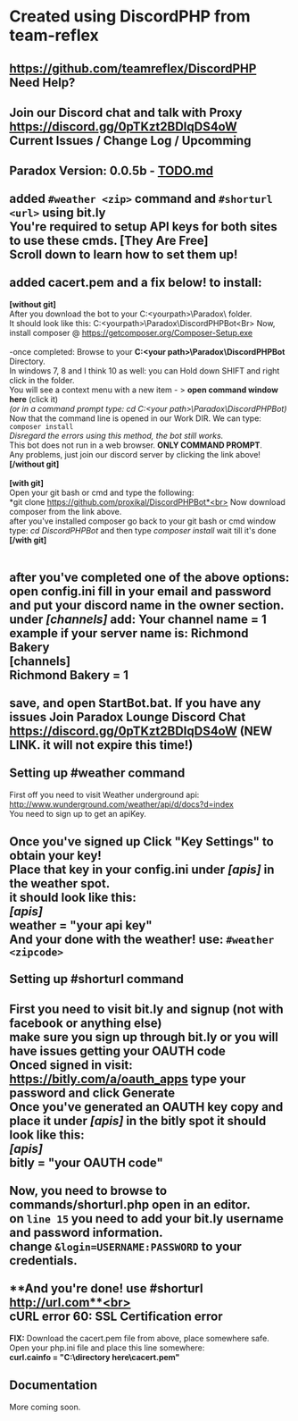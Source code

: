 Created using DiscordPHP from team-reflex
======

https://github.com/teamreflex/DiscordPHP<br>
Need Help?
------
Join our Discord chat and talk with Proxy https://discord.gg/0pTKzt2BDIqDS4oW <br>
Current Issues / Change Log / Upcomming
------
**Paradox Version:** 0.0.5b - **[TODO.md](https://github.com/proxikal/DiscordPHPBot/blob/master/TODO.md "TODO.md")**<br><br>
added `#weather <zip>` command and `#shorturl <url>` using bit.ly<br>
You're required to setup API keys for both sites to use these cmds. [**They Are Free**]<br>
Scroll down to learn how to set them up!<br>
<br>
added **cacert.pem** and a fix below!
to install:
------
**[without git]**<br>
After you download the bot to your C:\<yourpath>\Paradox\ folder.<Br>
It should look like this: C:\<yourpath>\Paradox\DiscordPHPBot\<Br>
Now, install composer @ https://getcomposer.org/Composer-Setup.exe<br><br>
-once completed:
Browse to your **C:\<your path>\Paradox\DiscordPHPBot** Directory.<br>
In windows 7, 8 and I think 10 as well: you can Hold down SHIFT and right click in the folder.<br>
You will see a context menu with a new item - > **open command window here** (click it)<br>
*(or in a command prompt type: cd C:\<your path>\Paradox\DiscordPHPBot)* <br>
Now that the command line is opened in our Work DIR. We can type: `composer install` <br>
*Disregard the errors using this method, the bot still works.*<br>
This bot does not run in a web browser. **ONLY COMMAND PROMPT**.<br>
Any problems, just join our discord server by clicking the link above!<br>
**[/without git]**<br><br>
**[with git]**<br>
Open your git bash or cmd and type the following:<br>
*git clone https://github.com/proxikal/DiscordPHPBot*<br>
Now download composer from the link above.<br>
after you've installed composer go back to your git bash or cmd window<br>
type: *cd DiscordPHPBot* and then type *composer install* wait till it's done<br>
**[/with git]**<br><br>

**after you've completed one of the above options:**<br>
open **config.ini** fill in your email and password and put your discord name in the owner section.<br>
under *[channels]* add: Your channel name = 1<br>
example if your server name is: Richmond Bakery<br>
**[channels]** <br>
**Richmond Bakery = 1** <br><Br>
save, and open **StartBot.bat**. If you have any issues Join Paradox Lounge Discord Chat<br>
https://discord.gg/0pTKzt2BDIqDS4oW (NEW LINK. it will not expire this time!) <br><Br>
Setting up #weather command
------
First off you need to visit Weather underground api:<Br>
http://www.wunderground.com/weather/api/d/docs?d=index <Br>
You need to sign up to get an apiKey.<br>

Once you've signed up Click "Key Settings" to obtain your key! <br>
Place that key in your **config.ini** under *[apis]* in the weather spot.<br>
it should look like this:<br>
*[apis]*<br>
weather = "your api key"<br>
**And your done with the weather!** use: `#weather <zipcode>` <br><br>
Setting up #shorturl command
------
First you need to visit bit.ly and signup (not with facebook or anything else)<br>
make sure you sign up through **bit.ly** or you will have issues getting your **OAUTH code** <br>
Onced signed in visit: https://bitly.com/a/oauth_apps type your password and click **Generate**<br>
Once you've generated an OAUTH key copy and place it under *[apis]* in the bitly spot
it should look like this:<br>
*[apis]*<br>
bitly = "your OAUTH code"<br><br>
Now, you need to browse to **commands/shorturl.php** open in an editor.<br>
on `line 15` you need to add your bit.ly username and password information.<br>
change  `&login=USERNAME:PASSWORD` to your credentials.<br><br>
**And you're done! use #shorturl http://url.com**<br><br>
cURL error 60: SSL Certification error
------
**FIX:** Download the cacert.pem file from above, place somewhere safe.<br>
Open your php.ini file and place this line somewhere:<br>
**curl.cainfo = "C:\directory here\cacert.pem"**<br>

Documentation
------
More coming soon.

